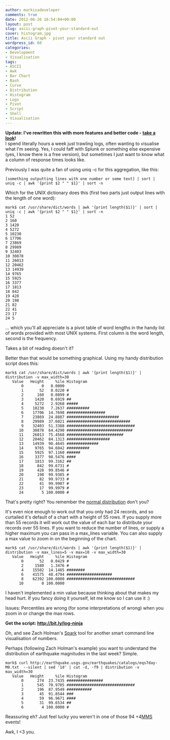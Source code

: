 ```yaml
---
author: markisadeveloper
comments: true
date: 2012-06-26 16:54:04+00:00
layout: post
slug: ascii-graph-pivot-your-standard-out
cover: histogram.jpg
title: Ascii Graph - pivot your standard out
wordpress_id: 60
categories:
- Development
- Visualisation
tags:
- ASCII
- Awk
- Bar Chart
- Bash
- Curve
- Distribution
- Histogram
- Logs
- Pivot
- Script
- Shell
- Visualisation
---
```


**Update: I've rewritten this with more features and better code - [take a look](https://github.com/mrmanc/log-ninja#distribution)!**  
I spend literally hours a week just trawling logs, often wanting to visualise what I'm seeing. Yes, I could faff with Splunk or something else expensive (yes, I know there is a free version), but sometimes I just want to know what a column of response times looks like.

Previously I was quite a fan of using uniq -c for this aggregation, like this:

`[something outputting lines with one number or some text] | sort | uniq -c | awk '{print $2 " " $1}' | sort -n`

Which for the UNIX dictionary does this (first two parts just output lines with the length of one word):




    mark$ cat /usr/share/dict/words | awk '{print length($1)}' | sort | uniq -c | awk '{print $2 " " $1}' | sort -n
    1 52
    2 160
    3 1420
    4 5272
    5 10230
    6 17706
    7 23869
    8 29989
    9 32403
    10 30878
    11 26013
    12 20462
    13 14939
    14 9765
    15 5925
    16 3377
    17 1813
    18 842
    19 428
    20 198
    21 82
    22 41
    23 17
    24 5




... which you'll all appreciate is a pivot table of word lengths in the handy list of words provided with most UNIX systems. First column is the word length, second is the frequency.

Takes a bit of reading doesn't it?

Better than that would be something graphical. Using my handy distribution script does this:




    mark$ cat /usr/share/dict/words | awk '{print length($1)}' | distribution -v max_width=30
       Value   Height     %ile Histogram
           0        0   0.0000
           1       52   0.0220 #
           2      160   0.0899 #
           3     1420   0.6919 ##
           4     5272   2.9268 #####
           5    10230   7.2637 ##########
           6    17706  14.7698 #################
           7    23869  24.8887 #######################
           8    29989  37.6021 ############################
           9    32403  51.3388 ##############################
          10    30878  64.4290 #############################
          11    26013  75.4568 #########################
          12    20462  84.1313 ###################
          13    14939  90.4645 ##############
          14     9765  94.6042 ##########
          15     5925  97.1160 ######
          16     3377  98.5476 ####
          17     1813  99.3162 ##
          18      842  99.6731 #
          19      428  99.8546 #
          20      198  99.9385 #
          21       82  99.9733 #
          22       41  99.9907 #
          23       17  99.9979 #
          24        5 100.0000 #




That's pretty right? You remember the [normal distribution](http://en.wikipedia.org/wiki/Normal_distribution) don't you?

It's even nice enough to work out that you only had 24 records, and so curtailed it's default of a chart with a height of 55 rows. If you supply more than 55 records it will work out the value of each bar to distribute your records over 55 lines. If you want to reduce the number of lines, or supply a higher maximum you can pass in a max_lines variable. You can also supply a max value to zoom in on the beginning of the chart.




    mark$ cat /usr/share/dict/words | awk '{print length($1)}' | distribution -v max_lines=5 -v max=10 -v max_width=30
       Value   Height     %ile Histogram
           0       52   0.0429 #
           2     1580   1.3476 #
           4    15502  14.1485 ########
           6    41575  48.4794 ####################
           8    62392 100.0000 ##############################
          10        0 100.0000




I haven't implemented a min value because thinking about that makes my head hurt. If you fancy doing it yourself, let me know so I can use it :)

Issues: Percentiles are wrong (for some interpretations of wrong) when you zoom in or change the max rows.

**Get the script: http://bit.ly/log-ninja**

Oh, and see Zach Holman's [Spark](https://github.com/holman/spark) tool for another smart command line visualisation of numbers.

Perhaps (following Zach Holman's example) you want to understand the distribution of earthquake magnitudes in the last week? Simple.




    mark$ curl http://earthquake.usgs.gov/earthquakes/catalogs/eqs7day-M0.txt  --silent | sed '1d' | cut -d, -f9 | distribution -v max_width=30
       Value   Height     %ile Histogram
           0      274  23.7435 ################
           1      545  70.9705 ##############################
           2      196  87.9549 ###########
           3       45  91.8544 ###
           4       59  96.9671 ####
           5       31  99.6534 ##
           6        4 100.0000 #




Reassuring eh? Just feel lucky you weren't in one of those 94 +4[MMS](http://en.wikipedia.org/wiki/Moment_magnitude_scale) events!

Awk, I <3 you.
